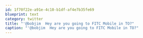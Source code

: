 ```yaml
---
id: 1f70f22e-a91e-4c10-b1df-af4e7b35fe69
blueprint: text
category: twitter
title: "'@bobjim  Hey are you going to FITC Mobile in TO?"
caption: "'@bobjim  Hey are you going to FITC Mobile in TO?"
---
```

